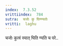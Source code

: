 ```yaml
---
index:  7.3.52
vrittiindex:  784
sutra:  चजोः कु घिण्ण्यतोः
vritti:  laghu 
---
```


चजोः कुत्वं स्यात् घिति ण्यति च परे..


